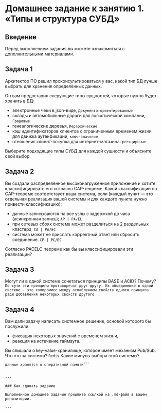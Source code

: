 # Домашнее задание к занятию 1. «Типы и структура СУБД»## ВведениеПеред выполнением задания вы можете ознакомиться с [дополнительными материалами](https://github.com/netology-code/virt-homeworks/tree/virt-11/additional).## Задача 1Архитектор ПО решил проконсультироваться у вас, какой тип БД лучше выбрать для хранения определённых данных.Он вам предоставил следующие типы сущностей, которые нужно будет хранить в БД:- электронные чеки в json-виде, ```Документо-ориентированные```- склады и автомобильные дороги для логистической компании, ```Графовые```- генеалогические деревья, ```Иерархические```- кэш идентификаторов клиентов с ограниченным временем жизни для движка аутенфикации, ```ключ-значение```- отношения клиент-покупка для интернет-магазина. ```реляцирнные```Выберите подходящие типы СУБД для каждой сущности и объясните свой выбор.## Задача 2Вы создали распределённое высоконагруженное приложение и хотите классифицировать его согласно CAP-теореме. Какой классификации по CAP-теореме соответствует ваша система, если (каждый пункт — это отдельная реализация вашей системы и для каждого пункта нужно привести классификацию):- данные записываются на все узлы с задержкой до часа (асинхронная запись); ```AP | PA/EL``` - при сетевых сбоях система может разделиться на 2 раздельных кластера; ```CA | PA/EC```- система может не прислать корректный ответ или сбросить соединение. ```CP | PC/EC```Согласно PACELC-теореме как бы вы классифицировали эти реализации?## Задача 3Могут ли в одной системе сочетаться принципы BASE и ACID? Почему?```По сути эти принципы противоречат друг другу. Их объединение в одной системе - это компромисс между ослаблением свойств одного принципа ради добавления некоторых свойств другого```## Задача 4Вам дали задачу написать системное решение, основой которого бы послужили:- фиксация некоторых значений с временем жизни,- реакция на истечение таймаута.Вы слышали о key-value-хранилище, которое имеет механизм Pub/Sub. Что это за система? ```Redis``` Какие минусы выбора этой системы? ```одна мастер-нода, которая является единой точкой отказаданные хранятся в оперативной памяти```---### Как cдавать заданиеВыполненное домашнее задание пришлите ссылкой на .md-файл в вашем репозитории.---